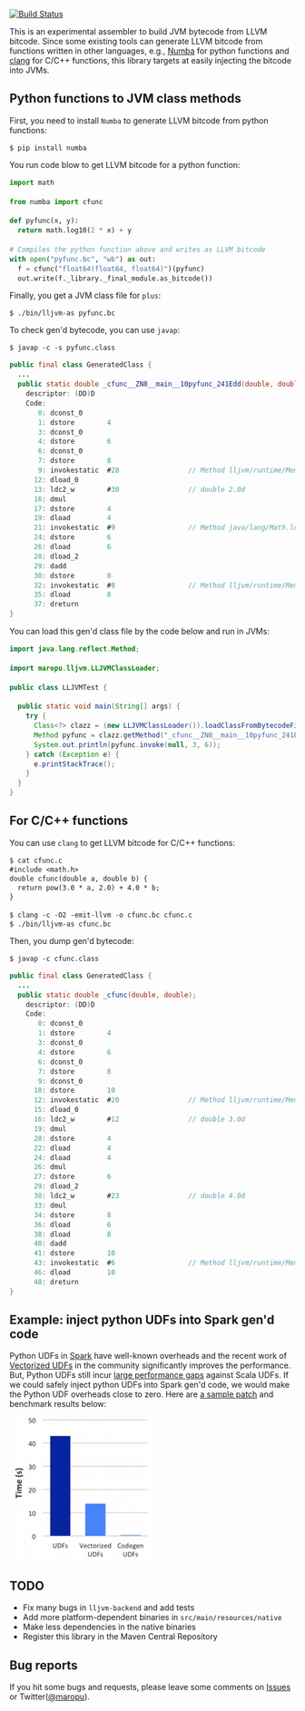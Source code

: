 [![Build Status](https://travis-ci.org/maropu/spark-sql-server.svg?branch=master)](https://travis-ci.org/maropu/lljvm-as)

This is an experimental assembler to build JVM bytecode from LLVM bitcode.
Since some existing tools can generate LLVM bitcode from functions written in other languages,
e.g.,  [Numba](https://numba.pydata.org/) for python functions and [clang](https://clang.llvm.org/) for C/C++ functions,
this library targets at easily injecting the bitcode into JVMs.

## Python functions to JVM class methods

First, you need to install `Numba` to generate LLVM bitcode from python functions:

    $ pip install numba

You run code blow to get LLVM bitcode for a python function:

```python
import math

from numba import cfunc

def pyfunc(x, y):
  return math.log10(2 * x) + y

# Compiles the python function above and writes as LLVM bitcode
with open("pyfunc.bc", "wb") as out:
  f = cfunc("float64(float64, float64)")(pyfunc)
  out.write(f._library._final_module.as_bitcode())
```

Finally, you get a JVM class file for `plus`:

    $ ./bin/lljvm-as pyfunc.bc

To check gen'd bytecode, you can use `javap`:

    $ javap -c -s pyfunc.class

```java
public final class GeneratedClass {
  ...
  public static double _cfunc__ZN8__main__10pyfunc_241Edd(double, double);
    descriptor: (DD)D
    Code:
       0: dconst_0
       1: dstore        4
       3: dconst_0
       4: dstore        6
       6: dconst_0
       7: dstore        8
       9: invokestatic  #28                 // Method lljvm/runtime/Memory.createStackFrame:()V
      12: dload_0
      13: ldc2_w        #30                 // double 2.0d
      16: dmul
      17: dstore        4
      19: dload         4
      21: invokestatic  #9                  // Method java/lang/Math.log10:(D)D
      24: dstore        6
      26: dload         6
      28: dload_2
      29: dadd
      30: dstore        8
      32: invokestatic  #8                  // Method lljvm/runtime/Memory.destroyStackFrame:()V
      35: dload         8
      37: dreturn
}
```

You can load this gen'd class file by the code below and run in JVMs:

```java
import java.lang.reflect.Method;

import maropu.lljvm.LLJVMClassLoader;

public class LLJVMTest {

  public static void main(String[] args) {
    try {
      Class<?> clazz = (new LLJVMClassLoader()).loadClassFromBytecodeFile("GeneratedClass", "pyfunc.class");
      Method pyfunc = clazz.getMethod("_cfunc__ZN8__main__10pyfunc_241Edd", new Class[] {double.class, double.class});
      System.out.println(pyfunc.invoke(null, 3, 6));
    } catch (Exception e) {
      e.printStackTrace();
    }
  }
}
```

## For C/C++ functions

You can use `clang` to get LLVM bitcode for C/C++ functions:

    $ cat cfunc.c
    #include <math.h>
    double cfunc(double a, double b) {
      return pow(3.0 * a, 2.0) + 4.0 * b;
    }

    $ clang -c -O2 -emit-llvm -o cfunc.bc cfunc.c
    $ ./bin/lljvm-as cfunc.bc

Then, you dump gen'd bytecode:

    $ javap -c cfunc.class

```java
public final class GeneratedClass {
  ...
  public static double _cfunc(double, double);
    descriptor: (DD)D
    Code:
       0: dconst_0
       1: dstore        4
       3: dconst_0
       4: dstore        6
       6: dconst_0
       7: dstore        8
       9: dconst_0
      10: dstore        10
      12: invokestatic  #20                 // Method lljvm/runtime/Memory.createStackFrame:()V
      15: dload_0
      16: ldc2_w        #12                 // double 3.0d
      19: dmul
      20: dstore        4
      22: dload         4
      24: dload         4
      26: dmul
      27: dstore        6
      29: dload_2
      30: ldc2_w        #23                 // double 4.0d
      33: dmul
      34: dstore        8
      36: dload         6
      38: dload         8
      40: dadd
      41: dstore        10
      43: invokestatic  #6                  // Method lljvm/runtime/Memory.destroyStackFrame:()V
      46: dload         10
      48: dreturn
}
```

## Example: inject python UDFs into Spark gen'd code

Python UDFs in [Spark](https://spark.apache.org/) have well-known overheads and the recent work of
[Vectorized UDFs](https://issues.apache.org/jira/browse/SPARK-21190) in the community
significantly improves the performance. But, Python UDFs still incur
[large performance gaps](https://gist.github.com/maropu/9f995f65b1cb160865e79e14e5216320) against Scala UDFs.
If we could safely inject python UDFs into Spark gen'd code, we would make the Python UDF overheads close to zero.
Here are [a sample patch](https://github.com/apache/spark/compare/master...maropu:LLJVMSpike) and benchmark results below:

![Python UDF benchmark results](resources/udf_benchmark_results.png)

## TODO

 * Fix many bugs in `lljvm-backend` and add tests
 * Add more platform-dependent binaries in `src/main/resources/native`
 * Make less dependencies in the native binaries
 * Register this library in the Maven Central Repository

## Bug reports

If you hit some bugs and requests, please leave some comments on [Issues](https://github.com/maropu/llvm-jdc/issues)
or Twitter([@maropu](http://twitter.com/#!/maropu)).

